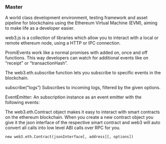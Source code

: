 ### Master

A world class development environment, testing framework and asset pipeline for blockchains
using the Ethereum Virtual Machine (EVM), aiming to make life as a developer easier.

web3.js is a collection of libraries which allow you to interact with a local or remote
ethereum node, using a HTTP or IPC connection.

PromiEvents work like a normal promises with added on, once and off functions.
This way developers can watch for additional events like on “receipt” or “transactionHash”.

The web3.eth.subscribe function lets you subscribe to specific events in the blockchain.

subscribe(“logs”)
Subscribes to incoming logs, filtered by the given options.

EventEmitter: An subscription instance as an event emitter with the following events:

The web3.eth.Contract object makes it easy to interact with smart contracts on the ethereum blockchain.
When you create a new contract object you give it the json interface of the respective smart contract
and web3 will auto convert all calls into low level ABI calls over RPC for you.

`new web3.eth.Contract(jsonInterface[, address][, options])`
